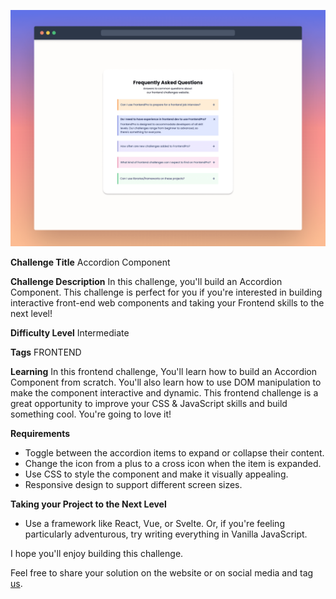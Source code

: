 ![Accordion Component](./design/desktop-cover.png)

**Challenge Title**
Accordion Component

**Challenge Description**
In this challenge, you'll build an Accordion Component. This challenge is perfect for you if you're interested in building interactive front-end web components and taking your Frontend skills to the next level!

**Difficulty Level**
Intermediate

**Tags**
FRONTEND

**Learning**
In this frontend challenge, You'll learn how to build an Accordion Component from scratch. You'll also learn how to use DOM manipulation to make the component interactive and dynamic. This frontend challenge is a great opportunity to improve your CSS & JavaScript skills and build something cool. You're going to love it!

**Requirements**

- Toggle between the accordion items to expand or collapse their content.
- Change the icon from a plus to a cross icon when the item is expanded.
- Use CSS to style the component and make it visually appealing.
- Responsive design to support different screen sizes.

**Taking your Project to the Next Level**

- Use a framework like React, Vue, or Svelte. Or, if you're feeling particularly adventurous, try writing everything in Vanilla JavaScript.

I hope you'll enjoy building this challenge.

Feel free to share your solution on the website or on social media and tag [us](https://twitter.com/FrontendProHQ).
